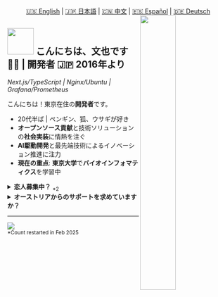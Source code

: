 <div align="center">
  <a href="README.md">🇺🇸 English</a> | 
  <a href="README.ja.md">🇯🇵 日本語</a> | 
  <a href="README.zh.md">🇨🇳 中文</a> | 
  <a href="README.es.md">🇪🇸 Español</a> | 
  <a href="README.de.md">🇩🇪 Deutsch</a>
</div>

<div>
  <img align="right" width="40%" src="https://yuis.xsrv.jp/images/ss/_58997ddc-4520-4a83-b01f-ac4f6d92be98-removebg-preview%20-%20Copy.png">
</div>

## <img src="https://yuis.xsrv.jp/images/ss/d1ccb027cb74358f8c5b5eff0d9c087d.gif" width="60"/> こんにちは、文也です 🐱‍💻 | **開発者** 🇯🇵 2016年より
*Next.js/TypeScript | Nginx/Ubuntu | Grafana/Prometheus* 
<br />

<p align="left">こんにちは！東京在住の<strong>開発者</strong>です。</p>

- 20代半ば | ペンギン、狐、ウサギが好き  
- **オープンソース貢献**と技術ソリューションの**社会実装**に情熱を注ぐ  
- **AI駆動開発**と最先端技術によるイノベーション推進に注力  
- **現在の重点**: **東京大学**で**バイオインフォマティクス**を学習中  


<details>
<summary><strong>恋人募集中？</strong> <sub>*2</sub></summary>

- 男性、マイノリティではない | **2025年2月現在独身**  
- <strong>アジア系<sub>*1</sub>のパートナー</strong>を探しています
- 私たちの文化や言語を**好き/尊重**してくれる方（私がそうであるように）  
- できれば**ウェブまたはオンラインマーケティング分野**の方  

<sub>*1：インドネシア、インド、日本、マレーシア、タイ、ベトナム出身の方に限定。これらの国を尊敬しており、その文化や人々についてより深く学びたいと思っているため。</sub>  
<sub>*2：募集状況は時期により変動する可能性があります。適宜確認してください。</sub>
</details>  

<details>
<summary><strong>オーストリアからのサポートを求めていますか？</strong></summary>

- 現在**オーストリア（Österreich）**への移住機会を模索中
- **技術・開発分野**でのリモートワークまたは現地勤務に興味
- オーストリアの文化と職場により良く統合するためドイツ語を学習中
- オーストリアの企業やスタートアップとの協力に積極的
- オーストリアのイノベーション・エコシステムと生活の質に魅力を感じている

</details>

---

<!--Profile Count Badge-->
<p align="left">
  <img src="https://komarev.com/ghpvc/?username=yuis-ice&label=Profile%20views&color=770677&style=for-the-badge&logo=star" style="padding-right:20px;" />
  <br />
  <sub>*Count restarted in Feb 2025</sub>
</p>